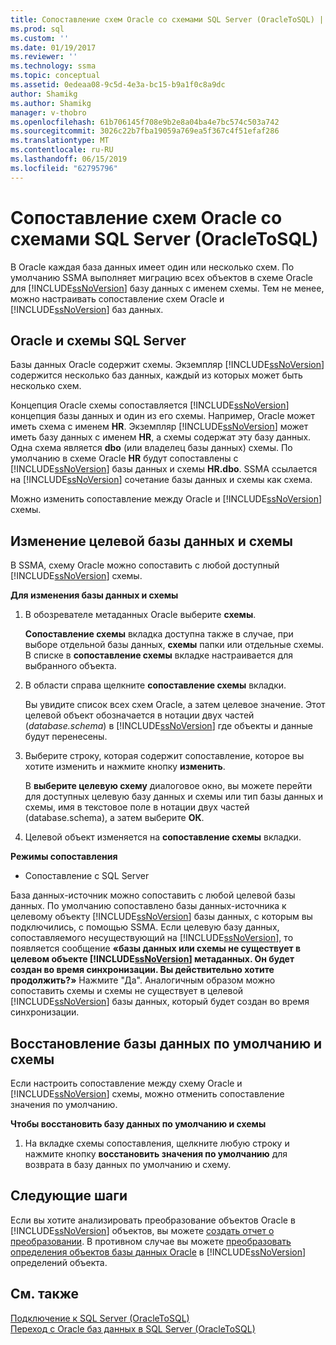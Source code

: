 ```yaml
---
title: Сопоставление схем Oracle со схемами SQL Server (OracleToSQL) | Документация Майкрософт
ms.prod: sql
ms.custom: ''
ms.date: 01/19/2017
ms.reviewer: ''
ms.technology: ssma
ms.topic: conceptual
ms.assetid: 0edeaa08-9c5d-4e3a-bc15-b9a1f0c8a9dc
author: Shamikg
ms.author: Shamikg
manager: v-thobro
ms.openlocfilehash: 61b706145f708e9b2e8a04ba4e7bc574c503a742
ms.sourcegitcommit: 3026c22b7fba19059a769ea5f367c4f51efaf286
ms.translationtype: MT
ms.contentlocale: ru-RU
ms.lasthandoff: 06/15/2019
ms.locfileid: "62795796"
---
```

# <a name="mapping-oracle-schemas-to-sql-server-schemas-oracletosql"></a>Сопоставление схем Oracle со схемами SQL Server (OracleToSQL)
В Oracle каждая база данных имеет один или несколько схем. По умолчанию SSMA выполняет миграцию всех объектов в схеме Oracle для [!INCLUDE[ssNoVersion](../../includes/ssnoversion-md.md)] базу данных с именем схемы. Тем не менее, можно настраивать сопоставление схем Oracle и [!INCLUDE[ssNoVersion](../../includes/ssnoversion-md.md)] баз данных.  
  
## <a name="oracle-and-sql-server-schemas"></a>Oracle и схемы SQL Server  
Базы данных Oracle содержит схемы. Экземпляр [!INCLUDE[ssNoVersion](../../includes/ssnoversion-md.md)] содержится несколько баз данных, каждый из которых может быть несколько схем.  
  
Концепция Oracle схемы сопоставляется [!INCLUDE[ssNoVersion](../../includes/ssnoversion-md.md)] концепция базы данных и один из его схемы. Например, Oracle может иметь схема с именем **HR**. Экземпляр [!INCLUDE[ssNoVersion](../../includes/ssnoversion-md.md)] может иметь базу данных с именем **HR**, а схемы содержат эту базу данных. Одна схема является **dbo** (или владелец базы данных) схемы. По умолчанию в схеме Oracle **HR** будут сопоставлены с [!INCLUDE[ssNoVersion](../../includes/ssnoversion-md.md)] базы данных и схемы **HR.dbo**. SSMA ссылается на [!INCLUDE[ssNoVersion](../../includes/ssnoversion-md.md)] сочетание базы данных и схемы как схема.  
  
Можно изменить сопоставление между Oracle и [!INCLUDE[ssNoVersion](../../includes/ssnoversion-md.md)] схемы.  
  
## <a name="modifying-the-target-database-and-schema"></a>Изменение целевой базы данных и схемы  
В SSMA, схему Oracle можно сопоставить с любой доступный [!INCLUDE[ssNoVersion](../../includes/ssnoversion-md.md)] схемы.  
  
**Для изменения базы данных и схемы**  
  
1.  В обозревателе метаданных Oracle выберите **схемы**.  
  
    **Сопоставление схемы** вкладка доступна также в случае, при выборе отдельной базы данных, **схемы** папки или отдельные схемы. В списке в **сопоставление схемы** вкладке настраивается для выбранного объекта.  
  
2.  В области справа щелкните **сопоставление схемы** вкладки.  
  
    Вы увидите список всех схем Oracle, а затем целевое значение. Этот целевой объект обозначается в нотации двух частей (*database.schema*) в [!INCLUDE[ssNoVersion](../../includes/ssnoversion-md.md)] где объекты и данные будут перенесены.  
  
3.  Выберите строку, которая содержит сопоставление, которое вы хотите изменить и нажмите кнопку **изменить**.  
  
    В **выберите целевую схему** диалоговое окно, вы можете перейти для доступных целевую базу данных и схемы или тип базы данных и схемы, имя в текстовое поле в нотации двух частей (database.schema), а затем выберите **ОК**.  
  
4.  Целевой объект изменяется на **сопоставление схемы** вкладки.  
  
**Режимы сопоставления**  
  
-   Сопоставление с SQL Server  
  
База данных-источник можно сопоставить с любой целевой базы данных. По умолчанию сопоставлено базы данных-источника к целевому объекту [!INCLUDE[ssNoVersion](../../includes/ssnoversion-md.md)] базы данных, с которым вы подключились, с помощью SSMA. Если целевую базу данных, сопоставляемого несуществующий на [!INCLUDE[ssNoVersion](../../includes/ssnoversion-md.md)], то появляется сообщение **«базы данных или схемы не существует в целевом объекте [!INCLUDE[ssNoVersion](../../includes/ssnoversion-md.md)] метаданных. Он будет создан во время синхронизации. Вы действительно хотите продолжить?»** Нажмите "Да". Аналогичным образом можно сопоставить схемы и схемы не существует в целевой [!INCLUDE[ssNoVersion](../../includes/ssnoversion-md.md)] базы данных, который будет создан во время синхронизации.  
  
## <a name="reverting-to-the-default-database-and-schema"></a>Восстановление базы данных по умолчанию и схемы  
Если настроить сопоставление между схему Oracle и [!INCLUDE[ssNoVersion](../../includes/ssnoversion-md.md)] схемы, можно отменить сопоставление значения по умолчанию.  
  
**Чтобы восстановить базу данных по умолчанию и схемы**  
  
1.  На вкладке схемы сопоставления, щелкните любую строку и нажмите кнопку **восстановить значения по умолчанию** для возврата в базу данных по умолчанию и схему.  
  
## <a name="next-steps"></a>Следующие шаги  
Если вы хотите анализировать преобразование объектов Oracle в [!INCLUDE[ssNoVersion](../../includes/ssnoversion-md.md)] объектов, вы можете [создать отчет о преобразовании](assessing-oracle-schemas-for-conversion-oracletosql.md). В противном случае вы можете [преобразовать определения объектов базы данных Oracle](converting-oracle-schemas-oracletosql.md) в [!INCLUDE[ssNoVersion](../../includes/ssnoversion-md.md)] определений объекта.  
  
## <a name="see-also"></a>См. также  
[Подключение к SQL Server &#40;OracleToSQL&#41;](../../ssma/oracle/connecting-to-sql-server-oracletosql.md)  
[Переход с Oracle баз данных в SQL Server &#40;OracleToSQL&#41;](../../ssma/oracle/migrating-oracle-databases-to-sql-server-oracletosql.md)  
  
